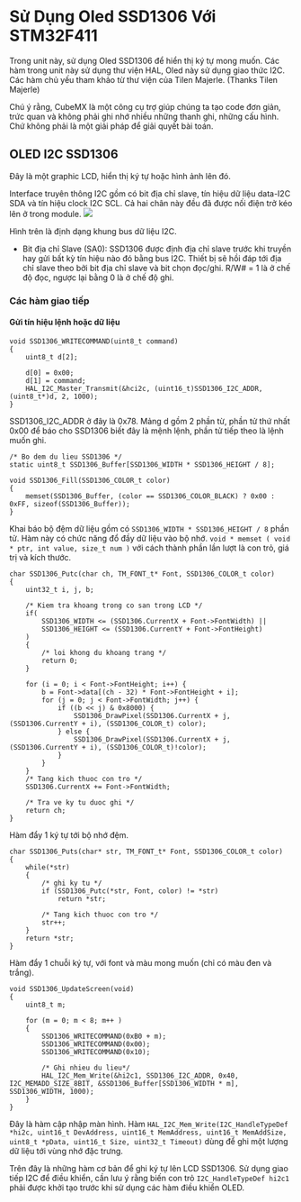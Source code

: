 # Sử Dụng Oled SSD1306 Với STM32F411
Trong unit này, sử dụng Oled SSD1306 để hiển thị ký tự mong muốn. Các hàm trong unit này sử dụng thư viện HAL, Oled này sử dụng giao thức I2C. Các hàm chủ yếu tham khảo từ thư viện của Tilen Majerle. (Thanks Tilen Majerle)

Chú ý rằng, CubeMX là một công cụ trợ giúp chúng ta tạo code đơn giản, trức quan và không phải ghi nhớ nhiều những thanh ghi, những cấu hình. Chứ không phải là một giải pháp để giải quyết bài toán. 

## OLED I2C SSD1306

Đây là một graphic LCD, hiển thị ký tự hoặc hình ảnh lên đó. 

Interface truyên thông I2C gồm có bit địa chỉ slave, tín hiệu dữ liệu data-I2C SDA và tín hiệu clock I2C SCL. Cả hai chân này đều đã được nối điện trở kéo lên ở trong module.
![](http://i.imgur.com/Pmgvd7P.png)

Hình trên là định dạng khung bus dữ liệu I2C.

- Bit địa chỉ Slave (SA0): SSD1306 được định địa chỉ slave trước khi truyền hay gửi bất kỳ tín hiệu nào đó bằng bus I2C. Thiết bị sẽ hồi đáp tới địa chỉ slave theo bởi bit địa chỉ slave và bit chọn đọc/ghi. R/W# = 1 là ở chế độ đọc, ngược lại bằng 0 là ở chế độ ghi.

### Các hàm giao tiếp

#### Gửi tín hiệu lệnh hoặc dữ liệu

	void SSD1306_WRITECOMMAND(uint8_t command)
	{
		uint8_t d[2];
	
		d[0] = 0x00;
		d[1] = command;
		HAL_I2C_Master_Transmit(&hci2c, (uint16_t)SSD1306_I2C_ADDR, (uint8_t*)d, 2, 1000);
	}

SSD1306_I2C_ADDR ở đây là 0x78. Mảng d gồm 2 phần từ, phần tử thứ nhất 0x00 để báo cho SSD1306 biết đây là mệnh lệnh, phần tử tiếp theo là lệnh muốn ghi.

	/* Bo dem du lieu SSD1306 */
	static uint8_t SSD1306_Buffer[SSD1306_WIDTH * SSD1306_HEIGHT / 8];

	void SSD1306_Fill(SSD1306_COLOR_t color)
	{
		memset(SSD1306_Buffer, (color == SSD1306_COLOR_BLACK) ? 0x00 : 0xFF, sizeof(SSD1306_Buffer));
	}

Khai báo bộ đệm dữ liệu gồm có `SSD1306_WIDTH * SSD1306_HEIGHT / 8` phần tử. Hàm này có chức năng đổ đầy dữ liệu vào bộ nhớ. `void * memset ( void * ptr, int value, size_t num )` với cách thành phần lần lượt là con trỏ, giá trị và kích thước.

	char SSD1306_Putc(char ch, TM_FONT_t* Font, SSD1306_COLOR_t color)
	{
		uint32_t i, j, b;
	
		/* Kiem tra khoang trong co san trong LCD */
		if(
			SSD1306_WIDTH <= (SSD1306.CurrentX + Font->FontWidth) ||
			SSD1306_HEIGHT <= (SSD1306.CurrentY + Font->FontHeight)
		)
		{
			/* loi khong du khoang trang */
			return 0;
		}
	
		for (i = 0; i < Font->FontHeight; i++) {
			b = Font->data[(ch - 32) * Font->FontHeight + i];
			for (j = 0; j < Font->FontWidth; j++) {
				if ((b << j) & 0x8000) {
					SSD1306_DrawPixel(SSD1306.CurrentX + j, (SSD1306.CurrentY + i), (SSD1306_COLOR_t) color);
				} else {
					SSD1306_DrawPixel(SSD1306.CurrentX + j, (SSD1306.CurrentY + i), (SSD1306_COLOR_t)!color);
				}
			}
		}
		/* Tang kich thuoc con tro */
		SSD1306.CurrentX += Font->FontWidth;
	
		/* Tra ve ky tu duoc ghi */
		return ch;
	}

Hàm đẩy 1 ký tự tới bộ nhớ đệm.

	char SSD1306_Puts(char* str, TM_FONT_t* Font, SSD1306_COLOR_t color)
	{
		while(*str)
		{	
			/* ghi ky tu */
			if (SSD1306_Putc(*str, Font, color) != *str)
				return *str;
		
			/* Tang kich thuoc con tro */
			str++;
		}
		return *str;
	}

Hàm đẩy 1 chuỗi ký tự, với font và màu mong muốn (chỉ có màu đen và trắng).

	void SSD1306_UpdateScreen(void)
	{
		uint8_t m;
	
		for (m = 0; m < 8; m++ )
		{
			SSD1306_WRITECOMMAND(0xB0 + m);
			SSD1306_WRITECOMMAND(0x00);
			SSD1306_WRITECOMMAND(0x10);
		
			/* Ghi nhieu du lieu*/
			HAL_I2C_Mem_Write(&hi2c1, SSD1306_I2C_ADDR, 0x40, I2C_MEMADD_SIZE_8BIT, &SSD1306_Buffer[SSD1306_WIDTH * m], SSD1306_WIDTH, 1000);
		}
	}

Đây là hàm cập nhập màn hình. Hàm `HAL_I2C_Mem_Write(I2C_HandleTypeDef *hi2c, uint16_t DevAddress, uint16_t MemAddress, uint16_t MemAddSize, uint8_t *pData, uint16_t Size, uint32_t Timeout)` dùng để ghi một lượng dữ liệu tới vùng nhớ đặc trưng. 

Trên đây là những hàm cơ bản để ghi ký tự lên LCD SSD1306. Sử dụng giao tiếp I2C để điều khiển, cần lưu ý rằng biến con trỏ `I2C_HandleTypeDef hi2c1` phải được khởi tạo trước khi sử dụng các hàm điều khiển OLED.
